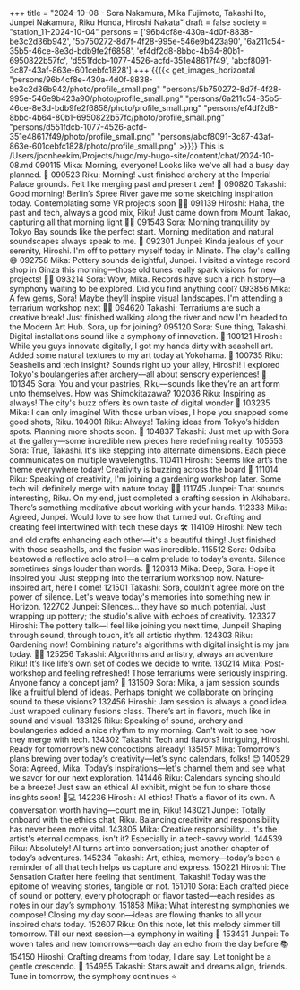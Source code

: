 +++
title = "2024-10-08 - Sora Nakamura, Mika Fujimoto, Takashi Ito, Junpei Nakamura, Riku Honda, Hiroshi Nakata"
draft = false
society = "station_11-2024-10-04"
persons = ['96b4cf8e-430a-4d0f-8838-be3c2d36b942', '5b750272-8d7f-4f28-995e-546e9b423a90', '6a211c54-35b5-46ce-8e3d-bdb9fe2f6858', 'ef4df2d8-8bbc-4b64-80b1-6950822b57fc', 'd551fdcb-1077-4526-acfd-351e48617f49', 'abcf8091-3c87-43af-863e-601cebfc1828']
+++
{{{{< get_images_horizontal "persons/96b4cf8e-430a-4d0f-8838-be3c2d36b942/photo/profile_small.png" "persons/5b750272-8d7f-4f28-995e-546e9b423a90/photo/profile_small.png" "persons/6a211c54-35b5-46ce-8e3d-bdb9fe2f6858/photo/profile_small.png" "persons/ef4df2d8-8bbc-4b64-80b1-6950822b57fc/photo/profile_small.png" "persons/d551fdcb-1077-4526-acfd-351e48617f49/photo/profile_small.png" "persons/abcf8091-3c87-43af-863e-601cebfc1828/photo/profile_small.png" >}}}}
This is /Users/joonheekim/Projects/hugo/my-hugo-site/content/chat/2024-10-08.md
090115 Mika: Morning, everyone! Looks like we've all had a busy day planned. 🌅
090523 Riku: Morning! Just finished archery at the Imperial Palace grounds. Felt like merging past and present zen! 🏹
090820 Takashi: Good morning! Berlin’s Spree River gave me some sketching inspiration today. Contemplating some VR projects soon 🎨🌉
091139 Hiroshi: Haha, the past and tech, always a good mix, Riku! Just came down from Mount Takao, capturing all that morning light 📸🌄
091543 Sora: Morning tranquility by Tokyo Bay sounds like the perfect start. Morning meditation and natural soundscapes always speak to me. 🌊
092301 Junpei: Kinda jealous of your serenity, Hiroshi. I'm off to pottery myself today in Minato. The clay's calling 😄
092758 Mika: Pottery sounds delightful, Junpei. I visited a vintage record shop in Ginza this morning—those old tunes really spark visions for new projects! 📀🎶
093214 Sora: Wow, Mika. Records have such a rich history—a symphony waiting to be explored. Did you find anything cool?
093856 Mika: A few gems, Sora! Maybe they’ll inspire visual landscapes. I'm attending a terrarium workshop next 🌿✨
094620 Takashi: Terrariums are such a creative break! Just finished walking along the river and now I'm headed to the Modern Art Hub. Sora, up for joining?
095120 Sora: Sure thing, Takashi. Digital installations sound like a symphony of innovation. 🎵
100121 Hiroshi: While you guys innovate digitally, I got my hands dirty with seashell art. Added some natural textures to my art today at Yokohama. 🐚
100735 Riku: Seashells and tech insight? Sounds right up your alley, Hiroshi! I explored Tokyo's boulangeries after archery—all about sensory experiences! 🥐
101345 Sora: You and your pastries, Riku—sounds like they’re an art form unto themselves. How was Shimokitazawa?
102036 Riku: Inspiring as always! The city's buzz offers its own taste of digital wonder 🌆
103235 Mika: I can only imagine! With those urban vibes, I hope you snapped some good shots, Riku.
104001 Riku: Always! Taking ideas from Tokyo’s hidden spots. Planning more shoots soon. 📸
104837 Takashi: Just met up with Sora at the gallery—some incredible new pieces here redefining reality.
105553 Sora: True, Takashi. It's like stepping into alternate dimensions. Each piece communicates on multiple wavelengths. 
110411 Hiroshi: Seems like art’s the theme everywhere today! Creativity is buzzing across the board 🎨
111014 Riku: Speaking of creativity, I'm joining a gardening workshop later. Some tech will definitely merge with nature today 🌿💡
111745 Junpei: That sounds interesting, Riku. On my end, just completed a crafting session in Akihabara. There’s something meditative about working with your hands.
112338 Mika: Agreed, Junpei. Would love to see how that turned out. Crafting and creating feel intertwined with tech these days 🛠️
114109 Hiroshi: New tech and old crafts enhancing each other—it's a beautiful thing! Just finished with those seashells, and the fusion was incredible.
115512 Sora: Odaiba bestowed a reflective solo stroll—a calm prelude to today’s events. Silence sometimes sings louder than words. 🌌
120313 Mika: Deep, Sora. Hope it inspired you! Just stepping into the terrarium workshop now. Nature-inspired art, here I come!
121501 Takashi: Sora, couldn't agree more on the power of silence. Let's weave today's memories into something new in Horizon.
122702 Junpei: Silences… they have so much potential. Just wrapping up pottery; the studio's alive with echoes of creativity.
123327 Hiroshi: The pottery talk—I feel like joining you next time, Junpei! Shaping through sound, through touch, it’s all artistic rhythm.
124303 Riku: Gardening now! Combining nature's algorithms with digital insight is my jam today. 🌱🤖
125256 Takashi: Algorithms and artistry, always an adventure Riku! It’s like life’s own set of codes we decide to write.
130214 Mika: Post-workshop and feeling refreshed! Those terrariums were seriously inspiring. Anyone fancy a concept jam? 🎨
131509 Sora: Mika, a jam session sounds like a fruitful blend of ideas. Perhaps tonight we collaborate on bringing sound to these visions?
132456 Hiroshi: Jam session is always a good idea. Just wrapped culinary fusions class. There’s art in flavors, much like in sound and visual.
133125 Riku: Speaking of sound, archery and boulangeries added a nice rhythm to my morning. Can't wait to see how they merge with tech.
134302 Takashi: Tech and flavors? Intriguing, Hiroshi. Ready for tomorrow’s new concoctions already!
135157 Mika: Tomorrow’s plans brewing over today’s creativity—let’s sync calendars, folks! 😊
140529 Sora: Agreed, Mika. Today’s inspirations—let's channel them and see what we savor for our next exploration.
141446 Riku: Calendars syncing should be a breeze! Just saw an ethical AI exhibit, might be fun to share those insights soon! 🧠💻
142236 Hiroshi: AI ethics! That’s a flavor of its own. A conversation worth having—count me in, Riku!
143021 Junpei: Totally onboard with the ethics chat, Riku. Balancing creativity and responsibility has never been more vital.
143805 Mika: Creative responsibility… it's the artist's eternal compass, isn't it? Especially in a tech-savvy world.
144539 Riku: Absolutely! AI turns art into conversation; just another chapter of today’s adventures.
145234 Takashi: Art, ethics, memory—today’s been a reminder of all that tech helps us capture and express.
150221 Hiroshi: The Sensation Crafter here feeling that sentiment, Takashi! Today was the epitome of weaving stories, tangible or not.
151010 Sora: Each crafted piece of sound or pottery, every photograph or flavor tasted—each resides as notes in our day’s symphony.
151858 Mika: What interesting symphonies we compose! Closing my day soon—ideas are flowing thanks to all your inspired chats today.
152607 Riku: On this note, let this melody simmer till tomorrow. Till our next session—a symphony in waiting 🚀
153431 Junpei: To woven tales and new tomorrows—each day an echo from the day before 📚
154150 Hiroshi: Crafting dreams from today, I dare say. Let tonight be a gentle crescendo. 🌌
154955 Takashi: Stars await and dreams align, friends. Tune in tomorrow, the symphony continues ⭐️

